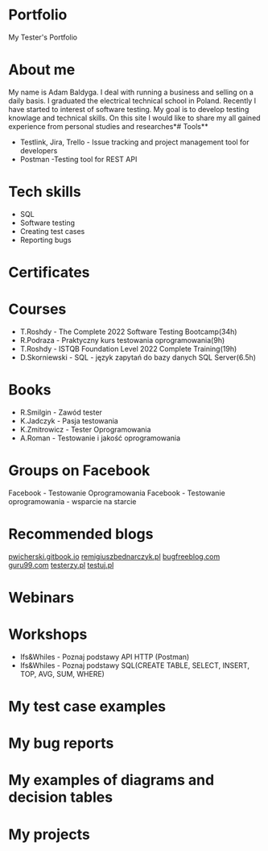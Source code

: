 # Portfolio
My Tester's Portfolio
# About me
My name is Adam Baldyga. I deal with running a business and selling on a daily basis. I graduated  the electrical technical school in Poland. Recently I have started to interest of software testing. My goal is to develop testing knowlage and technical skills. On this site I would like to share my all gained experience from personal studies and researches*# Tools**
 * Testlink, Jira, Trello - Issue tracking and project management tool for developers
 * Postman -Testing tool for REST API

# Tech skills
* SQL
* Software testing
* Creating test cases
* Reporting bugs

# Certificates
# Courses
 * T.Roshdy - The Complete 2022 Software Testing Bootcamp(34h)
 * R.Podraza - Praktyczny kurs testowania oprogramowania(9h)
 * T.Roshdy - ISTQB Foundation Level 2022 Complete Training(19h)
 * D.Skorniewski - SQL - język zapytań do bazy danych SQL Server(6.5h)
# Books
 * R.Smilgin - Zawód tester
 * K.Jadczyk - Pasja testowania
 * K.Zmitrowicz - Tester Oprogramowania
 * A.Roman - Testowanie i jakość oprogramowania 
# Groups on Facebook
Facebook - Testowanie Oprogramowania
Facebook - Testowanie oprogramowania - wsparcie na starcie 
# Recommended blogs
[pwicherski.gitbook.io](https://pwicherski.gitbook.io/testowanie-oprogramowania/)
[remigiuszbednarczyk.pl](https://remigiuszbednarczyk.pl/)
[bugfreeblog.com](https://bugfreeblog.com/)
[guru99.com](https://www.guru99.com/)
[testerzy.pl](https://testerzy.pl/)
[testuj.pl](https://testuj.pl/blog/)

# Webinars
# Workshops
 * Ifs&Whiles - Poznaj podstawy API HTTP (Postman)
 * Ifs&Whiles - Poznaj podstawy SQL(CREATE TABLE, SELECT, INSERT, TOP, AVG, SUM, WHERE)
# My test case examples
# My bug reports
# My examples of diagrams and decision tables
# My projects
